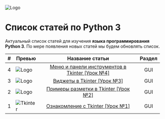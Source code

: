 ![Logo](https://python-scripts.com/wp-content/uploads/2017/03/python-logo.png)

# Список статей по Python 3
Актуальный список статей для изучения **языка программирования Python 3**. По мере появления новых статей мы будем обновлять список. 

|# | Превью        | Название статьи           | Раздел  |
| --| ------------- |:-------------:| :-----:|
| 4 | ![Logo](https://python-scripts.com/wp-content/uploads/2016/09/tkinter-menu-toolbars-exaple-90x70.jpg)      | [Меню и панели инструментов в Tkinter [Урок №4]](https://github.com/Download-Python/Articles/issues/4) | GUI |
| 3 | ![Logo](https://python-scripts.com/wp-content/uploads/2016/09/tkinter-widgets-example-90x70.jpg)      | [Виджеты в Tkinter [Урок №3]](https://github.com/Download-Python/Articles/issues/3) | GUI |
| 2 | ![Logo](https://python-scripts.com/wp-content/uploads/2016/09/tkinter-layout-example-90x70.jpg)      | [Примеры разметки в Tkinter [Урок №2]](https://github.com/Download-Python/Articles/issues/2) | GUI |
| 1 | ![Tkinter](https://python-scripts.com/wp-content/uploads/2016/09/tkinter-introduction-1-90x70.jpg)      | [Ознакомление с Tkinter [Урок №1]](https://github.com/Download-Python/Articles/issues/1) | GUI |

